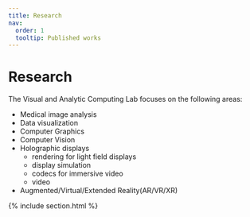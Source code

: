 ```yaml
---
title: Research
nav:
  order: 1
  tooltip: Published works
---
```


# <i class="fas fa-microscope"></i>Research

The Visual and Analytic Computing Lab focuses on the following areas:

- Medical image analysis
- Data visualization
- Computer Graphics
- Computer Vision
- Holographic displays
	* rendering for light field displays
	* display simulation
	* codecs for immersive video
	* video 
- Augmented/Virtual/Extended Reality(AR/VR/XR) 


{% include section.html %}